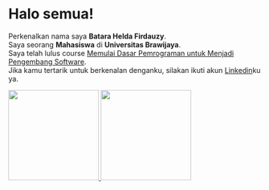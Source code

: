 # Halo semua! 

Perkenalkan nama saya **Batara Helda Firdauzy**.\
Saya seorang **Mahasiswa** di **Universitas Brawijaya**.\
Saya telah lulus course [Memulai Dasar Pemrograman untuk Menjadi Pengembang Software](https://www.dicoding.com/certificates/6RPN60R19P2M).\
Jika kamu tertarik untuk berkenalan denganku, silakan ikuti akun [Linkedin](https://www.linkedin.com/in/batara-helda-firdauzy-93a154217/)ku ya.

<p align="left">
<a href="https://github.com/Batarahelda">
  <img height="180em" src="https://github-readme-stats-eight-theta.vercel.app/api?username=gilangadhan&show_icons=true&theme=algolia&include_all_commits=true&count_private=true"/>
  <img height="180em" src="https://github-readme-stats-eight-theta.vercel.app/api/top-langs/?username=gilangadhan&layout=compact&langs_count=8&theme=algolia"/>
</a>
</p>
